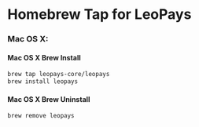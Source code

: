 # Homebrew Tap for LeoPays

### Mac OS X:

#### Mac OS X Brew Install
```sh
brew tap leopays-core/leopays
brew install leopays
```

#### Mac OS X Brew Uninstall
```sh
brew remove leopays
```
